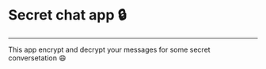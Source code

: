 # Secret chat app :lock:
---
This app encrypt and decrypt your messages for some secret conversetation :smile:
